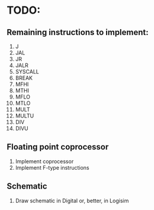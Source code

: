# TODO:

## Remaining instructions to implement:

1. J
2. JAL
3. JR
4. JALR
5. SYSCALL
6. BREAK
7. MFHI 
8. MTHI
9. MFLO
10. MTLO
11. MULT
12. MULTU
13. DIV
14. DIVU

## Floating point coprocessor

1. Implement coprocessor
2. Implement F-type instructions

## Schematic

1. Draw schematic in Digital or, better, in Logisim
